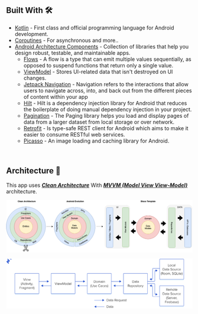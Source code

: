 ## Built With 🛠
- [Kotlin](https://kotlinlang.org/) - First class and official programming language for Android development.
- [Coroutines](https://kotlinlang.org/docs/reference/coroutines-overview.html) - For asynchronous and more..
- [Android Architecture Components](https://developer.android.com/topic/libraries/architecture) - Collection of libraries that help you design robust, testable, and maintainable apps.
    - [Flows](https://developer.android.com/kotlin/flow) - A flow is a type that can emit multiple values sequentially, as opposed to suspend functions that return only a single value.
    - [ViewModel](https://developer.android.com/topic/libraries/architecture/viewmodel) - Stores UI-related data that isn't destroyed on UI changes.
    - [Jetpack Navigation](https://developer.android.com/guide/navigation) - Navigation refers to the interactions that allow users to navigate across, into, and back out from the different pieces of content within your app
    - [Hilt](https://developer.android.com/training/dependency-injection/hilt-android) - Hilt is a dependency injection library for Android that reduces the boilerplate of doing manual dependency injection in your project.
    - [Pagination](https://developer.android.com/topic/libraries/architecture/paging/v3-overview) - The Paging library helps you load and display pages of data from a larger dataset from local storage or over network.
    - [Retrofit](https://square.github.io/retrofit/) - Is type-safe REST client for Android which aims to make it easier to consume RESTful web services.
    - [Picasso](https://square.github.io/picasso/) - An image loading and caching library for Android.
<br />

## Architecture 🗼
This app uses [***Clean Architecture***](https://developer.android.com/topic/architecture) With [***MVVM (Model View View-Model)***](https://developer.android.com/jetpack/docs/guide#recommended-app-arch) architecture.

![](screens/AndroidTemplate-CleanArchitecture.png)

![](screens/mvvm.webp)